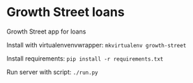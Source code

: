 # Growth Street loans
Growth Street app for loans

Install with virtualenvenvwrapper: 
`mkvirtualenv growth-street`

Install requirements:
`pip install -r requirements.txt`

Run server with script:
`./run.py`
